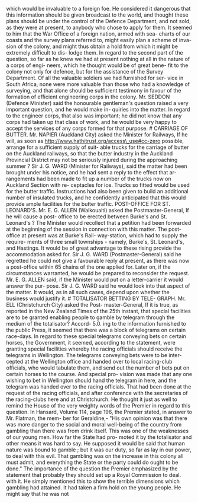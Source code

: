 which would be invaluable to a foreign foe. He considered it dangerous that this information should be given broadcast to the world, and thought these plans should be under the control of the Defence Department, and not sold, as they were at present, to anybody who chose to apply for them. It seemed to him that the War Office of a foreign nation, armed with sea- charts of our coasts and the survey plans referred to, might easily plan a scheme of inva- sion of the colony, and might thus obtain a hold from which it might be extremely difficult to dis- lodge them. In regard to the second part of the question, so far as he knew we had at present nothing at all in the nature of a corps of engi- neers, which he thought would be of great bene- fit to the colony not only for defence, but for the assistance of the Survey Department. Of all the valuable soldiers we had furnished for ser- vice in South Africa, none were more valuable than those who had a knowledge of surveying, and that alone should be sufficient testimony in favour of the formation of efficient engineering corps in the colony. Mr. SEDDON (Defence Minister) said the honourable gentleman's question raised a very important question, and he would make in- quiries into the matter. In regard to the engineer corps, that also was important; he did not know that any corps had taken up that class of work, and he would be very happy to accept the services of any corps formed for that purpose. # CARRIAGE OF BUTTER. Mr. NAPIER (Auckland City) asked the Minister for Railways, If he will, as soon as http://www.hathitrust.org/access\_use#cc-zero possible, arrange for a sufficient supply of suit- able trucks for the carriage of butter on the Auckland railways, so that the butter industry in the Auckland Provincial District may not be seriously injured during the approaching summer ? Sir J. G. WARD (Minister for Railways), said the matter had been brought under his notice, and he had sent a reply to the effect that ar- rangements had been made to fit up a number of the trucks now on Auckland Section with re- ceptacles for ice. Trucks so fitted would be used for the butter traffic. Instructions had also been given to build an additional number of insulated trucks, and he confidently anticipated that this would provide ample facilities for the butter traffic. POST-OFFICE FOR ST. LEONARD'S. Mr. E. G. ALLEN (Waikouaiti) asked the Postmaster-General, If he will cause a post- office to be erected between Burke's and St. Leonard's ? The Minister would recollect that a petition had been forwarded at the beginning of the session in connection with this matter. The post-office at present was at Burke's Rail- way-station, which had to supply the require- ments of three small townships - namely, Burke's, St. Leonard's, and Hastings. It would be of great advantage to these rising provide the accommodation asked for. Sir J. G. WARD (Postmaster-General) said he regretted he could not give a favourable reply at present, as there was now a post-office within 65 chains of the one applied for. Later on, if the circumstances warranted, he would be prepared to reconsider the request. Mr. E. G. ALLEN said, if the Minister would put on a letter-carrier it would answer the pur- pose. Sir J. G. WARD said he would look into that aspect of the matter. It would, as in all such cases, depend upon whether the business would justify it. # TOTALISATOR BETTING BY TELE- GRAPH. Mr. ELL (Christchurch City) asked the Post- master-General, If it is true, as reported in the New Zealand Times of the 25th instant, that special facilities are to be granted enabling people to gamble by telegram through the medium of the totalisator? Accord- 5.0. ing to the information furnished to the public Press, it seemed that there was a block of telegrams on certain race-days. In regard to these special telegrams conveying bets on certain horses, the Government, it seemed, according to the statement, were granting special facilities whereby the racing officials should receive the telegrams in Wellington. The telegrams conveying bets were to be inter- cepted at the Wellington office and handed over to local racing-club officials, who would tabulate them, and send out the number of bets put on certain horses to the course. And special pro- vision was made that any one wishing to bet in Wellington should hand the telegram in here, and the telegram was handed over to the racing officials. That had been done at the request of the racing officials, and after conference with the secretaries of the racing-clubs here and at Christchurch. He thought it just as well to remind the House of the very weighty words of the Premier in regard to this question. In Hansard, Volume 114, page 196, the Premier stated, in answer to Mr. Flatman, the mem- ber for Geraldine,- "His own opinion was that there was more danger to the social and moral well-being of the country from gambling than there was from drink itself. This was one of the weaknesses of our young men. How far the State had pro- moted it by the totalisator and other means it was hard to say. He supposed it would be said that human nature was bound to gamble ; but it was our duty, so far as lay in our power, to deal with this evil. That gambling was on the increase in this colony all must admit, and everything the State or the party could do ought to be done." The importance of the question the Premier emphasized by the statement that probably they should set up a Royal Commission to deal. with it. He simply mentioned this to show the terrible dimensions which gambling had attained. It had taken a firm hold on the young people. He might say that he was not 
